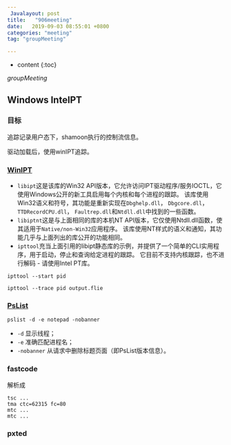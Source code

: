 ```yaml
---
 Javalayout: post
title:   "906meeting"
date:   2019-09-03 08:55:01 +0800
categories: "meeting"
tag: "groupMeeting"

---
```


* content
{:toc}






*groupMeeting*

## Windows IntelPT

### 目标

追踪记录用户态下，shamoon执行的控制流信息。

驱动加载后，使用winIPT追踪。

### [WinIPT](https://github.com/ionescu007/winipt)

* `libipt`这是该库的Win32 API版本，它允许访问IPT驱动程序/服务IOCTL，它使用Windows公开的新工具启用每个内核和每个进程的跟踪。 该库使用Win32语义和符号，其功能是重新实现在`Dbghelp.dll`， `Dbgcore.dll`， `TTDRecordCPU.dll`， `Faultrep.dll`和`Ntdll.dll`中找到的一些函数。
* `libiptnt`这是与上面相同的库的本机NT API版本，它仅使用Ntdll.dll函数，使其适用于`Native/non-Win32`应用程序。 该库使用NT样式的语义和通知，其功能几乎与上面列出的库公开的功能相同。
* `ipttool`充当上面引用的libipt静态库的示例，并提供了一个简单的CLI实用程序，用于启动，停止和查询给定进程的跟踪。 它目前不支持内核跟踪，也不进行解码 - 请使用Intel PT库。

`ipttool --start pid`

`ipttool --trace pid output.flie`

### [PsList](https://blog.51cto.com/xjsunjie/1213095)

`pslist -d -e notepad -nobanner`

* `-d` 显示线程；
* `-e` 准确匹配进程名；
* `-nobanner` 从请求中删除标题页面（即PsList版本信息）。

### fastcode

解析成

```
tsc ...
tma ctc=62315 fc=80
mtc ...
mtc ...
```

### pxted

